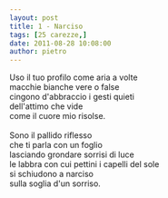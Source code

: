 ```yaml
---
layout: post
title: 1 - Narciso
tags: [25 carezze,]
date: 2011-08-28 10:08:00
author: pietro
---
```

<div dir="ltr" style="text-align: left">Uso il tuo profilo come aria a volte<br/>macchie bianche vere o false<br/>cingono d'abbraccio i gesti quieti<br/>dell'attimo che vide<br/>come il cuore mio risolse.<br/><br/>Sono il pallido riflesso<br/>che ti parla con un foglio<br/>lasciando grondare sorrisi di luce<br/>le labbra con cui pettini i capelli del sole<br/>si schiudono a narciso<br/>sulla soglia d'un sorriso.<br/>
